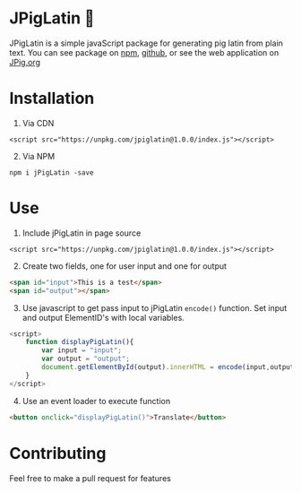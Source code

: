 # JPigLatin 🐷
JPigLatin is a simple javaScript  package for generating pig latin from plain text. You can see package on [npm](https://www.npmjs.com/package/jpiglatin), [github](https://github.com/tcbutler320/JPigLatin), or see the web application on [JPig.org](https://jpig.org)


# Installation

1) Via CDN

`<script src="https://unpkg.com/jpiglatin@1.0.0/index.js"></script>`

2) Via NPM

`npm i jPigLatin -save`

# Use 

1) Include jPigLatin in page source  

`<script src="https://unpkg.com/jpiglatin@1.0.0/index.js"></script>`

2) Create two fields, one for user input and one for output
   
```html
<span id="input">This is a test</span>
<span id="output"></span>
```

3) Use javascript to get pass input to jPigLatin `encode()` function. Set input and output ElementID's with local variables.

```javascript
<script>
    function displayPigLatin(){
        var input = "input";
        var output = "output";
        document.getElementById(output).innerHTML = encode(input,output);
    }
</script>
```

4) Use an event loader to execute function

```html
<button onclick="displayPigLatin()">Translate</button>
```  

# Contributing 
Feel free to make a pull request for features 


